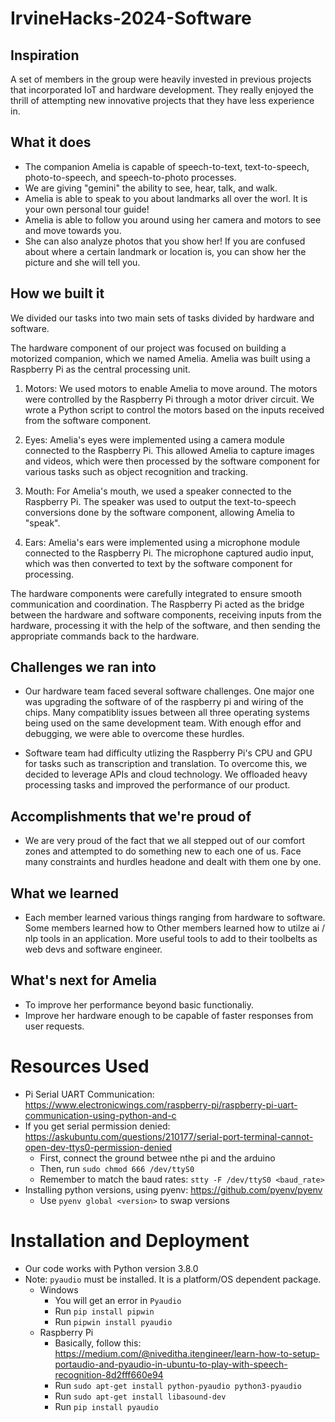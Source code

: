 # IrvineHacks-2024-Software

## Inspiration
A set of members in the group were heavily invested in previous projects that incorporated IoT and hardware development. They really enjoyed the thrill of attempting new innovative projects that they have less experience in. 

## What it does
- The companion Amelia is capable of speech-to-text, text-to-speech, photo-to-speech, and speech-to-photo processes. 
- We are giving "gemini" the ability to see, hear, talk, and walk.
- Amelia is able to speak to you about landmarks all over the worl. It is your own personal tour guide!
- Amelia is able to follow you around using her camera and motors to see and move towards you.
- She can also analyze photos that you show her! If you are confused about where a certain landmark or location is, you can show her the picture and she will tell you.

## How we built it
We divided our tasks into two main sets of tasks divided by hardware and software. 

The hardware component of our project was focused on building a motorized companion, which we named Amelia. Amelia was built using a Raspberry Pi as the central processing unit.

1. Motors: We used motors to enable Amelia to move around. The motors were controlled by the Raspberry Pi through a motor driver circuit. We wrote a Python script to control the motors based on the inputs received from the software component.

2. Eyes: Amelia's eyes were implemented using a camera module connected to the Raspberry Pi. This allowed Amelia to capture images and videos, which were then processed by the software component for various tasks such as object recognition and tracking.

3. Mouth: For Amelia's mouth, we used a speaker connected to the Raspberry Pi. The speaker was used to output the text-to-speech conversions done by the software component, allowing Amelia to "speak".

4. Ears: Amelia's ears were implemented using a microphone module connected to the Raspberry Pi. The microphone captured audio input, which was then converted to text by the software component for processing.

The hardware components were carefully integrated to ensure smooth communication and coordination. The Raspberry Pi acted as the bridge between the hardware and software components, receiving inputs from the hardware, processing it with the help of the software, and then sending the appropriate commands back to the hardware.

## Challenges we ran into
- Our hardware team faced several software challenges. One major one was upgrading the software of of the raspberry pi and wiring of the chips. Many compatiblity issues between all three operating systems being used on the same development team. With enough effor and debugging, we were able to overcome these hurdles.

- Software team had difficulty utlizing the Raspberry Pi's CPU and GPU for tasks such as transcription and translation. To overcome this, we decided to leverage APIs and cloud technology. We offloaded heavy processing tasks and improved the performance of our product. 

## Accomplishments that we're proud of
- We are very proud of the fact that we all stepped out of our comfort zones and attempted to do something new to each one of us. Face many constraints and hurdles headone and dealt with them one by one. 

## What we learned
- Each member learned various things ranging from hardware to software. Some members learned how to <insert hardware info here>
Other members learned how to utilze ai / nlp tools in an application. More useful tools to add to their toolbelts as web devs and software engineer. 


## What's next for Amelia
- To improve her performance beyond basic functionaliy. 
- Improve her hardware enough to be capable of faster responses from user requests. 

# Resources Used
* Pi Serial UART Communication: https://www.electronicwings.com/raspberry-pi/raspberry-pi-uart-communication-using-python-and-c
* If you get serial permission denied: https://askubuntu.com/questions/210177/serial-port-terminal-cannot-open-dev-ttys0-permission-denied
    * First, connect the ground betwee nthe pi and the arduino
    * Then, run `sudo chmod 666 /dev/ttyS0`
    * Remember to match the baud rates: `stty -F /dev/ttyS0 <baud_rate>`
* Installing python versions, using pyenv: https://github.com/pyenv/pyenv
    * Use `pyenv global <version>` to swap versions

# Installation and Deployment
* Our code works with Python version 3.8.0
* Note: `pyaudio` must be installed. It is a platform/OS dependent package.
    * Windows
        * You will get an error in `Pyaudio`
        * Run `pip install pipwin`
        * Run `pipwin install pyaudio`
    * Raspberry Pi
        * Basically, follow this: https://medium.com/@niveditha.itengineer/learn-how-to-setup-portaudio-and-pyaudio-in-ubuntu-to-play-with-speech-recognition-8d2fff660e94
        * Run `sudo apt-get install python-pyaudio python3-pyaudio`
        * Run `sudo apt-get install libasound-dev`
        * Run `pip install pyaudio`